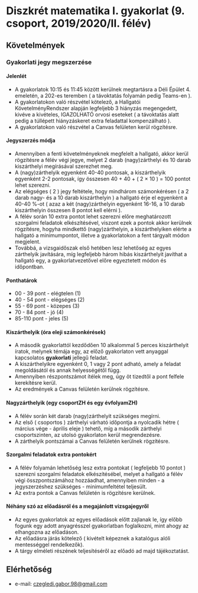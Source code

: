 # Diszkrét matematika I. gyakorlat (9. csoport, 2019/2020/II. félév)
## Követelmények

### Gyakorlati jegy megszerzése
#### Jelenlét
- A gyakorlatok 10:15 és 11:45 között kerülnek megtartásra a Déli Épület 4. emeletén, a 202-es teremben ( a távoktatás folyamán pedig Teams-en ).
- A gyakorlatokon való részvétel kötelező, a Hallgatói KövetelményRendszer alapján legfeljebb 3 hiányzás megengedett, kivéve a kivételes, IGAZOLHATÓ orvosi eseteket ( a távoktatás alatt pedig a túllépett hiányzáskeret extra feladattal kompenzálható ).
- A gyakorlatokon való részvétel a Canvas felületen kerül rögzítésre.
#### Jegyszerzés módja
- Amennyiben a fenti követelményeknek megfelelt a hallgató, akkor kerül rögzítésre a félév végi jegye, melyet 2 darab (nagy)zárthelyi és 10 darab kiszárthelyi megírásával szerezhet meg.
- A (nagy)zárthelyik egyenként 40-40 pontosak, a kiszárthelyik egyenként 2-2 pontosak, így összesen 40 + 40 + ( 2 × 10 ) = 100 pontot lehet szerezni.
- Az elégséges ( 2 ) jegy feltétele, hogy mindhárom számonkérésen ( a 2 darab nagy- és a 10 darab kiszárthelyin ) a hallgató érje el egyenként a 40-40 %-ot ( azaz a két (nagy)zárthelyin egyenként 16-16, a 10 darab kiszárthelyin összesen 8 pontot kell elérni ).
- A félév során 10 extra pontot lehet szerezni előre meghatározott szorgalmi feladatok elkészítésével, viszont ezek a pontok akkor kerülnek rögzítésre, hogyha mindkettő (nagy)zárthelyin, a kiszárthelyiken elérte a hallgató a minimumpontot, illetve a gyakorlatokon a fent tárgyalt módon megjelent.
- Továbbá, a vizsgaidőszak első hetében lesz lehetőség az egyes zárthelyik javítására, míg legfeljebb három hibás kiszárthelyit javíthat a hallgató egy, a gyakorlatvezetővel előre egyeztetett módon és időpontban.
#### Ponthatárok
- 00 - 39 pont - elégtelen (1)
- 40 - 54 pont - elégséges (2)
- 55 - 69 pont - közepes   (3)
- 70 - 84 pont - jó        (4)
- 85-110 pont - jeles     (5)
#### Kiszárthelyik (óra eleji számonkérések)
- A második gyakorlattól kezdődően 10 alkalommal 5 perces kiszárthelyit íratok, melynek témája egy, az előző gyakorlaton vett anyaggal kapcsolatos **gyakorlati** jellegű feladat.
- A kiszárthelyikre egyenként 0, 1 vagy 2 pont adható, amely a feladat megoldásától és annak helyességétől függ.
- Amennyiben részpontszámot ítélek meg, úgy öt tizedtől a pont felfele kerekítésre kerül.
- Az eredmények a Canvas felületén kerülnek rögzítésre.
#### Nagyzárthelyik (egy csoportZH és egy évfolyamZH)
- A félév során két darab (nagy)zárthelyit szükséges megírni.
- Az első ( csoportos ) zárthelyi várható időpontja a nyolcadik hétre ( március vége - április eleje ) tehető, míg a második zárthelyi csoportszinten, az utolsó gyakorlaton kerül megrendezésre.
- A zárthelyik pontszámai a Canvas felületén kerülnek rögzítésre.
#### Szorgalmi feladatok extra pontokért
- A félév folyamán lehetőség lesz extra pontokat ( legfeljebb 10 pontot ) szerezni szorgalmi feladatok elkészítésébel, melyet a hallgató a félév végi összpontszámához hozzáadhat, amennyiben minden - a jegyszerzéshez szükséges - minimumfeltétel teljesült.
- Az extra pontok a Canvas felületén is rögzítésre kerülnek.
#### Néhány szó az előadásról és a megajánlott vizsgajegyről
- Az egyes gyakorlatok az egyes előadások előtt zajlanak le, így előbb fogunk egy adott anyagrésszel gyakorlatban foglalkozni, mint ahogy az elhangozna az előadáson.
- Az előadásra járás kötelező ( kivételt képeznek a katalógus alóli mentességgel rendelkezők).
- A tárgy elméleti részének teljesítéséről az előadó ad majd tájékoztatást.
## Elérhetőség
- e-mail: czegledi.gabor.98@gmail.com
